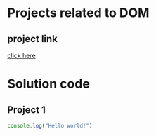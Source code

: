 # Projects related to DOM

## project link
[click here](https://stackblitz.com/edit/dom-project-chaiaurcode?file=index.html)

# Solution code

## Project 1

```javascript
console.log("Hello world!")
```